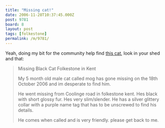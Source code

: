 ```yaml
---
title: "Missing cat!"
date: 2006-11-28T10:37:45.000Z
post: 9781
board: 8
layout: post
tags: [folkestone]
permalink: /m/9781/
---
```

Yeah, doing my bit for the community help find <a href="http://www.pet-detectives.co.uk/lost-cats/archives/black-18-10-06-n01/">this cat</a>, look in your shed and that:
<blockquote>Missing Black Cat  Folkestone in Kent

My 5 month old male cat called mog has gone missing on the 18th October 2006 and im desperate to find him.

He went missing from Coolinge road in folkestone kent. Hes black with short glossy fur. Hes very slim/slender. He has a silver glittery collar with a purple name tag that has to be unscrewed to find his details.

He comes when called and is very friendly. please get back to me.</blockquote>
